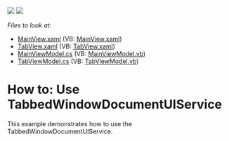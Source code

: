<!-- default badges list -->
[![](https://img.shields.io/badge/Open_in_DevExpress_Support_Center-FF7200?style=flat-square&logo=DevExpress&logoColor=white)](https://supportcenter.devexpress.com/ticket/details/T244083)
[![](https://img.shields.io/badge/📖_How_to_use_DevExpress_Examples-e9f6fc?style=flat-square)](https://docs.devexpress.com/GeneralInformation/403183)
<!-- default badges end -->
<!-- default file list -->
*Files to look at*:

* [MainView.xaml](./CS/DXSample/View/MainView.xaml) (VB: [MainView.xaml](./VB/DXSample/View/MainView.xaml))
* [TabView.xaml](./CS/DXSample/View/TabView.xaml) (VB: [TabView.xaml](./VB/DXSample/View/TabView.xaml))
* [MainViewModel.cs](./CS/DXSample/ViewModel/MainViewModel.cs) (VB: [MainViewModel.vb](./VB/DXSample/ViewModel/MainViewModel.vb))
* [TabViewModel.cs](./CS/DXSample/ViewModel/TabViewModel.cs) (VB: [TabViewModel.vb](./VB/DXSample/ViewModel/TabViewModel.vb))
<!-- default file list end -->
# How to: Use TabbedWindowDocumentUIService


This example demonstrates how to use the TabbedWindowDocumentUIService.

<br/>


